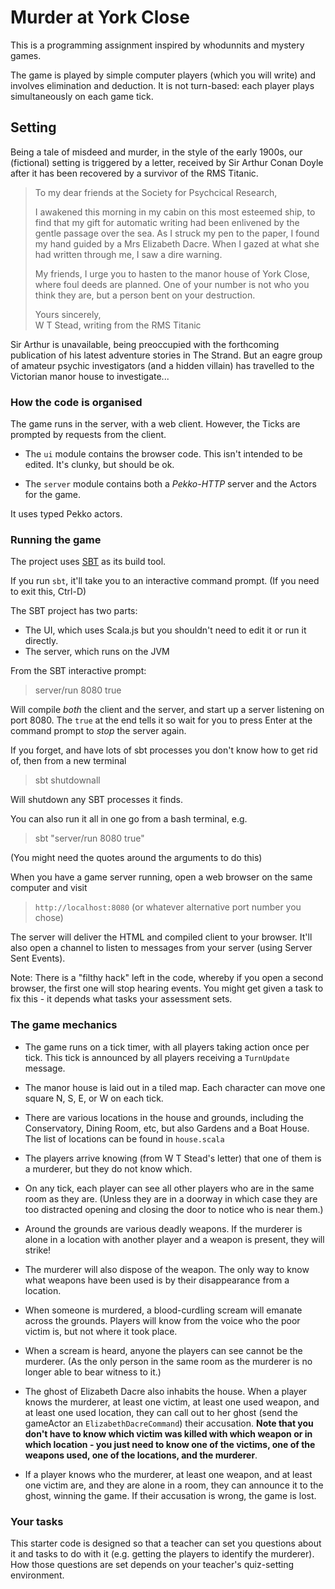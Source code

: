 # Murder at York Close

This is a programming assignment inspired by whodunnits and mystery games.

The game is played by simple computer players (which you will write) and involves elimination and deduction.
It is not turn-based: each player plays simultaneously on each game tick.

## Setting 

Being a tale of misdeed and murder, in the style of the early 1900s, our (fictional) setting is triggered by a letter, received 
by Sir Arthur Conan Doyle after it has been recovered by a survivor of the RMS Titanic.

> To my dear friends at the Society for Psychcical Research,
>
> I awakened this morning
> in my cabin on this most esteemed ship, to find that my gift for automatic writing had been enlivened
> by the gentle passage over the sea. As I struck my pen to the paper, I found my hand guided by a 
> Mrs Elizabeth Dacre. When I gazed at what she had written through me, I saw a dire warning.
> 
> My friends, I urge you to hasten to the manor house of York Close, where foul deeds are planned. One of your
> number is not who you think they are, but a person bent on your destruction. 
>
> Yours sincerely,  
> W T Stead, writing from the RMS Titanic

Sir Arthur is unavailable, being preoccupied with the forthcoming publication of his latest adventure stories 
in The Strand. But an eagre group of amateur psychic investigators (and a hidden villain) has travelled to the
Victorian manor house to investigate...

### How the code is organised

The game runs in the server, with a web client. However, the Ticks are prompted by requests from the client.

* The `ui` module contains the browser code. This isn't intended to be edited. It's clunky, but should be ok.

* The `server` module contains both a *Pekko-HTTP* server and the Actors for the game. 

It uses typed Pekko actors.

### Running the game

The project uses [SBT](https://scala-sbt.org) as its build tool.

If you run `sbt`, it'll take you to an interactive command prompt. (If you need to exit this, Ctrl-D)

The SBT project has two parts:

* The UI, which uses Scala.js but you shouldn't need to edit it or run it directly.
* The server, which runs on the JVM

From the SBT interactive prompt:

> server/run 8080 true

Will compile *both* the client and the server, and start up a server listening on port 8080. The `true` at the end tells it so wait for you to press Enter at the command prompt to *stop* the server again.

If you forget, and have lots of sbt processes you don't know how to get rid of, then from a new terminal 

> sbt shutdownall

Will shutdown any SBT processes it finds.

You can also run it all in one go from a bash terminal, e.g. 

> sbt "server/run 8080 true"

(You might need the quotes around the arguments to do this)

When you have a game server running, open a web browser on the same computer and visit

> `http://localhost:8080` (or whatever alternative port number you chose)

The server will deliver the HTML and compiled client to your browser. It'll also open a channel to listen to messages from your server (using Server Sent Events).

Note: There is a "filthy hack" left in the code, whereby if you open a second browser, the first one will stop hearing events. You might get given a task to fix this - it depends what tasks your assessment sets.

### The game mechanics

* The game runs on a tick timer, with all players taking action once per tick. This tick is announced by all players receiving a `TurnUpdate` message.

* The manor house is laid out in a tiled map. Each character can move one square N, S, E, or W on each tick.

* There are various locations in the house and grounds, including the Conservatory, Dining Room, etc, but also Gardens and a Boat House.
  The list of locations can be found in `house.scala`

* The players arrive knowing (from W T Stead's letter) that one of them is a murderer, but they do not know which.

* On any tick, each player can see all other players who are in the same room as they are. (Unless they are in a doorway in which case they
  are too distracted opening and closing the door to notice who is near them.)

* Around the grounds are various deadly weapons. If the murderer is alone in a location with another player and a weapon is present, they will strike!

* The murderer will also dispose of the weapon. The only way to know what weapons have been used is by their disappearance from a location.

* When someone is murdered, a blood-curdling scream will emanate across the grounds. Players will know from the voice who the poor victim is, but not
  where it took place.

* When a scream is heard, anyone the players can see cannot be the murderer. 
  (As the only person in the same room as the murderer is no longer able to bear witness to it.)

* The ghost of Elizabeth Dacre also inhabits the house. When a player knows the murderer, at least one victim, at least one used weapon, and at least one used location,
  they can call out to her ghost (send the gameActor an `ElizabethDacreCommand`) their accusation. **Note that you don't have to know which victim was killed with which weapon or in which location - you just need to know one of the victims, one of the weapons used, one of the locations, and the murderer**.

* If a player knows who the murderer, at least one weapon, and at least one victim are, and they are alone
  in a room, they can announce it to the ghost, winning the game. If their accusation is wrong, the game is lost.

### Your tasks

This starter code is designed so that a teacher can set you questions about it and tasks to do with it (e.g. getting the players to identify the murderer).
How those questions are set depends on your teacher's quiz-setting environment.

